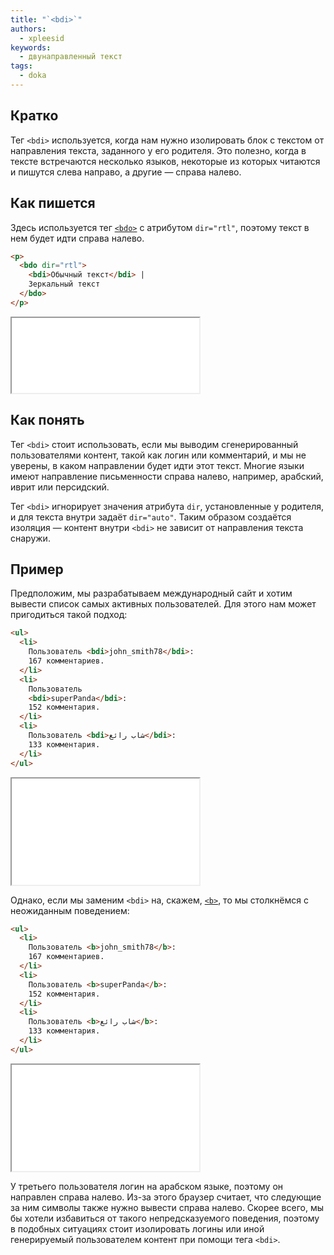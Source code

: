 ```yaml
---
title: "`<bdi>`"
authors:
  - xpleesid
keywords:
  - двунаправленный текст
tags:
  - doka
---
```


## Кратко

Тег `<bdi>` используется, когда нам нужно изолировать блок с текстом от направления текста, заданного у его родителя. Это полезно, когда в тексте встречаются несколько языков, некоторые из которых читаются и пишутся слева направо, а другие — справа налево.

## Как пишется

Здесь используется тег [`<bdo>`](/html/bdo) с атрибутом `dir="rtl"`, поэтому текст в нем будет идти справа налево.

```html
<p>
  <bdo dir="rtl">
    <bdi>Обычный текст</bdi> |
    Зеркальный текст
  </bdo>
</p>
```

<iframe title="Базовый пример" src="demos/basic/" height="120"></iframe>

## Как понять

Тег `<bdi>` стоит использовать, если мы выводим сгенерированный пользователями контент, такой как логин или комментарий, и мы не уверены, в каком направлении будет идти этот текст. Многие языки имеют направление письменности справа налево, например, арабский, иврит или персидский.

Тег `<bdi>` игнорирует значения атрибута `dir`, установленные у родителя, и для текста внутри задаёт `dir="auto"`. Таким образом создаётся изоляция — контент внутри `<bdi>` не зависит от направления текста снаружи.

## Пример

Предположим, мы разрабатываем международный сайт и хотим вывести список самых активных пользователей. Для этого нам может пригодиться такой подход:

```html
<ul>
  <li>
    Пользователь <bdi>john_smith78</bdi>:
    167 комментариев.
  </li>
  <li>
    Пользователь
    <bdi>superPanda</bdi>:
    152 комментария.
  </li>
  <li>
    Пользователь <bdi>شاب رائع</bdi>:
    133 комментария.
  </li>
</ul>
```

<iframe title="Список пользователей с bdi" src="demos/userlist-bdi/" height="170"></iframe>

Однако, если мы заменим `<bdi>` на, скажем, [`<b>`](/html/b), то мы столкнёмся с неожиданным поведением:

```html
<ul>
  <li>
    Пользователь <b>john_smith78</b>:
    167 комментариев.
  </li>
  <li>
    Пользователь <b>superPanda</b>:
    152 комментария.
  </li>
  <li>
    Пользователь <b>شاب رائع</b>:
    133 комментария.
  </li>
</ul>
```

<iframe title="Список пользователей с b" src="demos/userlist-b/" height="170"></iframe>

У третьего пользователя логин на арабском языке, поэтому он направлен справа налево. Из-за этого браузер считает, что следующие за ним символы также нужно вывести справа налево. Скорее всего, мы бы хотели избавиться от такого непредсказуемого поведения, поэтому в подобных ситуациях стоит изолировать логины или иной генерируемый пользователем контент при помощи тега `<bdi>`.
